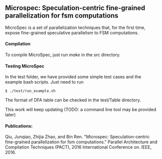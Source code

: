 ## Microspec: Speculation-centric fine-grained parallelization for fsm computations

MicroSpec is a set of parallelization techniques that, for the first time, expose fine-grained speculative parallelism to FSM computations.


#### Compilation

To compile MicroSpec, just run *make* in the src directory.

#### Testing MicroSpec

In the test folder, we have provided some simple test cases and the example bash scripts.
Just need to run 

```
$ ./test/run_example.sh
```
The format of DFA table can be checked in the test/Table directory.

This work will keep updating (TODO: a command line tool may be provided later)


#### Publications:
Qiu, Junqiao, Zhijia Zhao, and Bin Ren. "Microspec: Speculation-centric fine-grained parallelization for fsm computations." Parallel Architecture and Compilation Techniques (PACT), 2016 International Conference on. IEEE, 2016.
